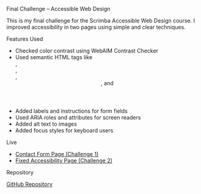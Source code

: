 Final Challenge – Accessible Web Design

This is my final challenge for the Scrimba Accessible Web Design course. I improved accessibility in two pages using simple and clear techniques.

Features Used

- Checked color contrast using WebAIM Contrast Checker
- Used semantic HTML tags like <main>, <section>, <form>, <header>, and <footer>
- Added labels and instructions for form fields
- Used ARIA roles and attributes for screen readers
- Added alt text to images
- Added focus styles for keyboard users

Live 

- [Contact Form Page (Challenge 1)](https://preetisawant1911.github.io/final-challenge-preeti/)
- [Fixed Accessibility Page (Challenge 2)](https://preetisawant1911.github.io/final-challenge-preeti/fix-page.html)

Repository

[GitHub Repository](https://github.com/preetisawant1911/final-challenge-preeti)

